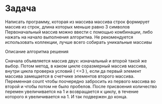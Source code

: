 # Задача 
Написать программу, которая из массива массива строк формирует массив из строк, длина которых меньше равно 3 символов
 Первоначальный массив можно ввести с помощью комбинации, либо нажать на начало выполнения алгоритма. 
 Не рекомендуется использовать коллекции, лучше всего собирать уникальные массивы
 
 
 
 
 Описание алгоритма решения
 
 Сначала объявляется массив двух: изначальный и второй такой же выбор. Потом метод, в каком цикле соразмерный массив массива, внутри цикла проверка условий ( <=3 ), если да первый элемент массива замещается в счетчике элементов второго массива. 
 Переменная count чтобы поочередно забросить из первого массива во второй и чтобы потом не было пробелов. После присвоения количество перемен увеличивается на 1 и возвращается к циклу, 
 в течение которого я увеличивается на 1.
 И так подвержен до конца.
